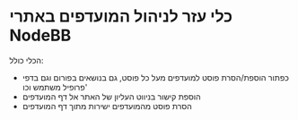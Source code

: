 # כלי עזר לניהול המועדפים באתרי NodeBB

הכלי כולל:

- כפתור הוספת/הסרת פוסט למועדפים מעל כל פוסט, גם בנושאים בפורום וגם בדפי פרופיל משתמש וכו'
- הוספת קישור בניווט העליון של האתר אל דף המועדפים
- הסרת פוסט מהמועדפים ישירות מתוך דף המועדפים